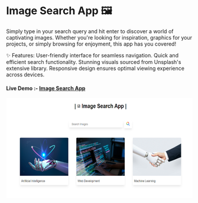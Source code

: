 # Image Search App 🖼️

Simply type in your search query and hit enter to discover a world of captivating images. Whether you're looking for inspiration, graphics for your projects, or simply browsing for enjoyment, this app has you covered!

✨ Features:
User-friendly interface for seamless navigation.
Quick and efficient search functionality.
Stunning visuals sourced from Unsplash's extensive library.
Responsive design ensures optimal viewing experience across devices.




<h4>Live Demo :-  <a href=""> Image Search App </a> </h4>

<img src="https://github.com/sudhanshu1313/Searchimageapp/blob/main/Image_Search%20App.png" alt="Image Search App" width="580" height="270px">
